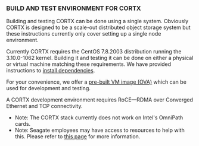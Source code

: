 ### BUILD AND TEST ENVIRONMENT FOR CORTX

Building and testing CORTX can be done using a single system.  Obviously CORTX is designed to be a scale-out distributed object storage system but these instructions currently only cover setting up a single node environment.

Currently CORTX requires the CentOS 7.8.2003 distribution running the 3.10.0-1062 kernel. Building it and testing it can be done on either a physical or virtual machine matching these requirements.  We have provided instructions to [install dependencies](InstallingDependencies.md).

For your convenience, we offer a [pre-built VM image (OVA)](https://github.com/Seagate/cortx/releases/tag/VA) which can be used for development and testing. 

A CORTX development environment requires RoCE—RDMA over Converged Ethernet and TCP connectivity.
   - Note: The CORTX stack currently does not work on Intel's OmniPath cards.
   - Note: Seagate employees may have access to resources to help with this.  Please refer to [this page](DEV_VM.md) for more information.
